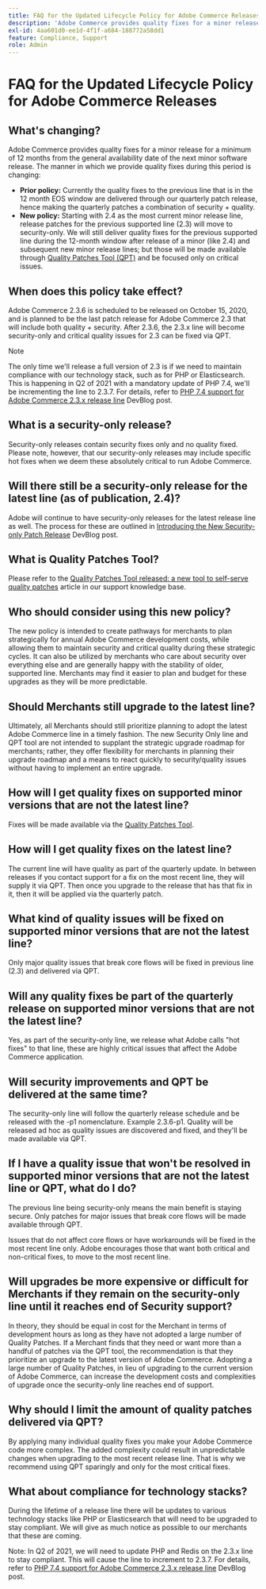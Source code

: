 ```yaml
---
title: FAQ for the Updated Lifecycle Policy for Adobe Commerce Releases
description: 'Adobe Commerce provides quality fixes for a minor release for a minimum of 12 months from the general availability date of the next minor software release. The manner in which we provide quality fixes during this period is changing:'
exl-id: 4aa601d0-ee1d-4f1f-a684-188772a58dd1
feature: Compliance, Support
role: Admin
---
```

# FAQ for the Updated Lifecycle Policy for Adobe Commerce Releases

## What's changing?

Adobe Commerce provides quality fixes for a minor release for a minimum of 12 months from the general availability date of the next minor software release. The manner in which we provide quality fixes during this period is changing:

* **Prior policy:** Currently the quality fixes to the previous line that is in the 12 month EOS window are delivered through our quarterly patch release, hence making the quarterly patches a combination of security + quality.
* **New policy:** Starting with 2.4 as the most current minor release line, release patches for the previous supported line (2.3) will move to security-only. We will still deliver quality fixes for the previous supported line during the 12-month window after release of a minor (like 2.4) and subsequent new minor release lines; but those will be made available through [Quality Patches Tool (QPT)](https://experienceleague.adobe.com/en/docs/commerce-operations/tools/quality-patches-tool/quality-patches-tool-to-self-serve-quality-patches) and be focused only on critical issues.

## When does this policy take effect?

Adobe Commerce 2.3.6 is scheduled to be released on October 15, 2020, and is planned to be the last patch release for Adobe Commerce 2.3 that will include both quality + security. After 2.3.6, the 2.3.x line will become security-only and critical quality issues for 2.3 can be fixed via QPT.

>[!NOTE]
>
>The only time we'll release a full version of 2.3 is if we need to maintain compliance with our technology stack, such as for PHP or Elasticsearch. This is happening in Q2 of 2021 with a mandatory update of PHP 7.4, we'll be incrementing the line to 2.3.7. For details, refer to [PHP 7.4 support for Adobe Commerce 2.3.x release line](https://community.magento.com/t5/Magento-DevBlog/PHP-7-4-support-for-Magento-2-3-x-release-line/ba-p/458946) DevBlog post.

## What is a security-only release?

Security-only releases contain security fixes only and no quality fixed. Please note, however, that our security-only releases may include specific hot fixes when we deem these absolutely critical to run Adobe Commerce.

## Will there still be a security-only release for the latest line (as of publication, 2.4)?

Adobe will continue to have security-only releases for the latest release line as well. The process for these are outlined in [Introducing the New Security-only Patch Release](https://community.magento.com/t5/Magento-DevBlog/Introducing-the-New-Security-only-Patch-Release/ba-p/141287) DevBlog post.

## What is Quality Patches Tool?

Please refer to the [Quality Patches Tool released: a new tool to self-serve quality patches](https://experienceleague.adobe.com/en/docs/commerce-operations/tools/quality-patches-tool/quality-patches-tool-to-self-serve-quality-patches) article in our support knowledge base.

## Who should consider using this new policy?

The new policy is intended to create pathways for merchants to plan strategically for annual Adobe Commerce development costs, while allowing them to maintain security and critical quality during these strategic cycles. It can also be utilized by merchants who care about security over everything else and are generally happy with the stability of older, supported line. Merchants may find it easier to plan and budget for these upgrades as they will be more predictable.

## Should Merchants still upgrade to the latest line?

Ultimately, all Merchants should still prioritize planning to adopt the latest Adobe Commerce line in a timely fashion. The new Security Only line and QPT tool are not intended to supplant the strategic upgrade roadmap for merchants; rather, they offer flexibility for merchants in planning their upgrade roadmap and a means to react quickly to security/quality issues without having to implement an entire upgrade.

## How will I get quality fixes on supported minor versions that are not the latest line?

Fixes will be made available via the [Quality Patches Tool](https://experienceleague.adobe.com/en/docs/commerce-operations/tools/quality-patches-tool/quality-patches-tool-to-self-serve-quality-patche).

## How will I get quality fixes on the latest line?

The current line will have quality as part of the quarterly update. In between releases if you contact support for a fix on the most recent line, they will supply it via QPT. Then once you upgrade to the release that has that fix in it, then it will be applied via the quarterly patch.

## What kind of quality issues will be fixed on supported minor versions that are not the latest line?

Only major quality issues that break core flows will be fixed in previous line (2.3) and delivered via QPT.

## Will any quality fixes be part of the quarterly release on supported minor versions that are not the latest line?

Yes, as part of the security-only line, we release what Adobe calls "hot fixes" to that line, these are highly critical issues that affect the Adobe Commerce application.

## Will security improvements and QPT be delivered at the same time?

The security-only line will follow the quarterly release schedule and be released with the -p1 nomenclature. Example 2.3.6-p1. Quality will be released ad hoc as quality issues are discovered and fixed, and they'll be made available via QPT.

## If I have a quality issue that won't be resolved in supported minor versions that are not the latest line or QPT, what do I do?

The previous line being security-only means the main benefit is staying secure. Only patches for major issues that break core flows will be made available through QPT.

Issues that do not affect core flows or have workarounds will be fixed in the most recent line only. Adobe encourages those that want both critical and non-critical fixes, to move to the most recent line.

## Will upgrades be more expensive or difficult for Merchants if they remain on the security-only line until it reaches end of Security support?

In theory, they should be equal in cost for the Merchant in terms of development hours as long as they have not adopted a large number of Quality Patches. If a Merchant finds that they need or want more than a handful of patches via the QPT tool, the recommendation is that they prioritize an upgrade to the latest version of Adobe Commerce. Adopting a large number of Quality Patches, in lieu of upgrading to the current version of Adobe Commerce, can increase the development costs and complexities of upgrade once the security-only line reaches end of support.

## Why should I limit the amount of quality patches delivered via QPT?

By applying many individual quality fixes you make your Adobe Commerce code more complex. The added complexity could result in unpredictable changes when upgrading to the most recent release line. That is why we recommend using QPT sparingly and only for the most critical fixes.

## What about compliance for technology stacks?

During the lifetime of a release line there will be updates to various technology stacks like PHP or Elasticsearch that will need to be upgraded to stay compliant. We will give as much notice as possible to our merchants that these are coming.

Note: In Q2 of 2021, we will need to update PHP and Redis on the 2.3.x line to stay compliant. This will cause the line to increment to 2.3.7. For details, refer to [PHP 7.4 support for Adobe Commerce 2.3.x release line](https://community.magento.com/t5/Magento-DevBlog/PHP-7-4-support-for-Magento-2-3-x-release-line/ba-p/458946) DevBlog post.
